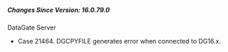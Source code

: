 ﻿<h5 id="SinceVersion">Changes Since Version: 16.0.79.0</h5>

<span class="changeNoteHeading"> DataGate Server</span>
<ul>
    <li>Case 21464. DGCPYFILE generates error when connected to DG16.x.</li>
</ul>